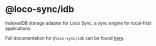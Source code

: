 # @loco-sync/idb

IndexedDB storage adapter for Loco Sync, a sync engine for local-first applications.

Full documentation for `@loco-sync/idb` can be found [here](https://loco-sync.com).
